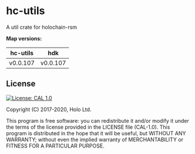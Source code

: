 # hc-utils

A util crate for holochain-rsm

**Map versions:**

| hc-utils | hdk      |
| -------- | -------- |
| v0.0.107 | v0.0.107 |

## License

[![License: CAL 1.0](https://img.shields.io/badge/License-CAL%201.0-blue.svg)](https://github.com/holochain/cryptographic-autonomy-license)

Copyright (C) 2017-2020, Holo Ltd.

This program is free software: you can redistribute it and/or modify it under the terms of the license
provided in the LICENSE file (CAL-1.0). This program is distributed in the hope that it will be useful,
but WITHOUT ANY WARRANTY; without even the implied warranty of MERCHANTABILITY or FITNESS FOR A PARTICULAR PURPOSE.
